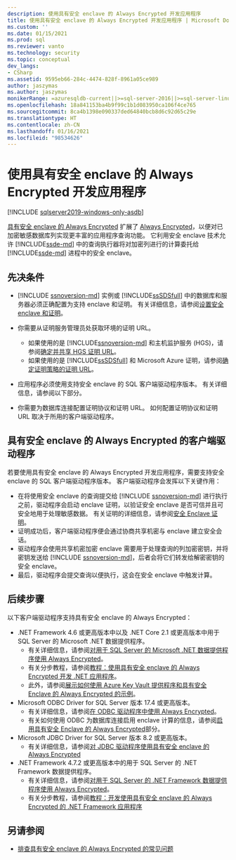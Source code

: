 ```yaml
---
description: 使用具有安全 enclave 的 Always Encrypted 开发应用程序
title: 使用具有安全 enclave 的 Always Encrypted 开发应用程序 | Microsoft Docs
ms.custom: ''
ms.date: 01/15/2021
ms.prod: sql
ms.reviewer: vanto
ms.technology: security
ms.topic: conceptual
dev_langs:
- CSharp
ms.assetid: 9595eb66-284c-4474-828f-8961a05ce989
author: jaszymas
ms.author: jaszymas
monikerRange: =azuresqldb-current||>=sql-server-2016||>=sql-server-linux-2017||=azuresqldb-mi-current
ms.openlocfilehash: 18a841153ba4b9f99c1b1d083950ca106f4ce765
ms.sourcegitcommit: 8ca4b1398e090337ded64840bcb8d6c92d65c29e
ms.translationtype: HT
ms.contentlocale: zh-CN
ms.lasthandoff: 01/16/2021
ms.locfileid: "98534626"
---
```

# <a name="develop-applications-using-always-encrypted-with-secure-enclaves"></a>使用具有安全 enclave 的 Always Encrypted 开发应用程序
[!INCLUDE [sqlserver2019-windows-only-asdb](../../../includes/applies-to-version/sqlserver2019-windows-only-asdb.md)]

[具有安全 enclave 的 Always Encrypted](always-encrypted-enclaves.md) 扩展了 [Always Encrypted](always-encrypted-database-engine.md)，以便对已加密敏感数据库列实现更丰富的应用程序查询功能。 它利用安全 enclave 技术允许 [!INCLUDE[ssde-md](../../../includes/ssde-md.md)] 中的查询执行器将对加密列进行的计算委托给 [!INCLUDE[ssde-md](../../../includes/ssde-md.md)] 进程中的安全 enclave。

## <a name="prerequisites"></a>先决条件

- [!INCLUDE [ssnoversion-md](../../../includes/ssnoversion-md.md)] 实例或 [!INCLUDE[ssSDSfull](../../../includes/sssdsfull-md.md)] 中的数据库和服务器必须正确配置为支持 enclave 和证明。 有关详细信息，请参阅[设置安全 enclave 和证明](configure-always-encrypted-enclaves.md#set-up-the-secure-enclave-and-attestation)。
- 你需要从证明服务管理员处获取环境的证明 URL。

  - 如果使用的是 [!INCLUDE[ssnoversion-md](../../../includes/ssnoversion-md.md)] 和主机监护服务 (HGS)，请参阅[确定并共享 HGS 证明 URL](../../../relational-databases/security/encryption/always-encrypted-enclaves-host-guardian-service-deploy.md#step-6-determine-and-share-the-hgs-attestation-url)。
  - 如果使用的是 [!INCLUDE[ssSDSfull](../../../includes/sssdsfull-md.md)] 和 Microsoft Azure 证明，请参阅[确定证明策略的证明 URL](/azure-sql/database/always-encrypted-enclaves-configure-attestation#determine-the-attestation-url-for-your-attestation-policy)。

- 应用程序必须使用支持安全 enclave 的 SQL 客户端驱动程序版本。 有关详细信息，请参阅以下部分。

- 你需要为数据库连接配置证明协议和证明 URL。 如何配置证明协议和证明 URL 取决于所用的客户端驱动程序。

## <a name="client-drivers-for-always-encrypted-with-secure-enclaves"></a>具有安全 enclave 的 Always Encrypted 的客户端驱动程序

若要使用具有安全 enclave 的 Always Encrypted 开发应用程序，需要支持安全 enclave 的 SQL 客户端驱动程序版本。 客户端驱动程序会发挥以下关键作用：

- 在将使用安全 enclave 的查询提交给 [!INCLUDE [ssnoversion-md](../../../includes/ssnoversion-md.md)] 进行执行之前，驱动程序会启动 enclave 证明，以验证安全 enclave 是否可信并且可安全地用于处理敏感数据。 有关证明的详细信息，请参阅[安全 Enclave 证明](always-encrypted-enclaves.md#secure-enclave-attestation)。
- 证明成功后，客户端驱动程序便会通过协商共享机密与 enclave 建立安全会话。
- 驱动程序会使用共享机密加密 enclave 需要用于处理查询的列加密密钥，并将密钥发送给 [!INCLUDE [ssnoversion-md](../../../includes/ssnoversion-md.md)]，后者会将它们转发给解密密钥的安全 enclave。 
- 最后，驱动程序会提交查询以便执行，这会在安全 enclave 中触发计算。

## <a name="next-steps"></a>后续步骤

以下客户端驱动程序支持具有安全 enclave 的 Always Encrypted：

- .NET Framework 4.6 或更高版本中以及 .NET Core 2.1 或更高版本中用于 SQL Server 的 Microsoft .NET 数据提供程序。 
    - 有关详细信息，请参阅[对用于 SQL Server 的 Microsoft .NET 数据提供程序使用 Always Encrypted](../../../connect/ado-net/sql/sqlclient-support-always-encrypted.md)。
    - 有关分步教程，请参阅[教程：使用具有安全 enclave 的 Always Encrypted 开发 .NET 应用程序](../../../connect/ado-net/sql/tutorial-always-encrypted-enclaves-develop-net-apps.md)。
    - 此外，请参阅[展示如何使用 Azure Key Vault 提供程序和具有安全 Enclave 的 Always Encrypted 的示例](../../../connect/ado-net/sql/azure-key-vault-enclave-example.md)。
- Microsoft ODBC Driver for SQL Server 版本 17.4 或更高版本。 
    - 有关详细信息，请参阅[在 ODBC 驱动程序中使用 Always Encrypted](../../../connect/odbc/using-always-encrypted-with-the-odbc-driver.md)。 
    - 有关如何使用 ODBC 为数据库连接启用 enclave 计算的信息，请参阅[启用具有安全 Enclave 的 Always Encrypted](../../../connect/odbc/using-always-encrypted-with-the-odbc-driver.md#enabling-always-encrypted-with-secure-enclaves)部分。
- Microsoft JDBC Driver for SQL Server 版本 8.2 或更高版本。
    - 有关详细信息，请参阅[对 JDBC 驱动程序使用具有安全 enclave 的 Always Encrypted](../../../connect/jdbc/using-always-encrypted-with-secure-enclaves-with-the-jdbc-driver.md)
- .NET Framework 4.7.2 或更高版本中的用于 SQL Server 的 .NET Framework 数据提供程序。 
    - 有关详细信息，请参阅[对用于 SQL Server 的 .NET Framework 数据提供程序使用 Always Encrypted](../../../relational-databases/security/encryption/develop-using-always-encrypted-with-net-framework-data-provider.md)。
    - 有关分步教程，请参阅[教程：开发使用具有安全 enclave 的 Always Encrypted 的 .NET Framework 应用程序](../tutorial-always-encrypted-enclaves-develop-net-framework-apps.md)

## <a name="see-also"></a>另请参阅

- [排查具有安全 enclave 的 Always Encrypted 的常见问题](always-encrypted-enclaves-troubleshooting.md)
